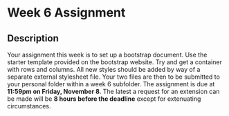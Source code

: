 # Week 6 Assignment

## Description

Your assignment this week is to set up a bootstrap document. Use the starter template provided on the bootstrap website. Try and get a container with rows and columns. All new styles should be added by way of a separate external stylesheet file. Your two files are then to be submitted to your personal folder within a week 6 subfolder. The assignment is due at **11:59pm on Friday, November 8**. The latest a request for an extension can be made will be **8 hours before the deadline** except for extenuating circumstances.